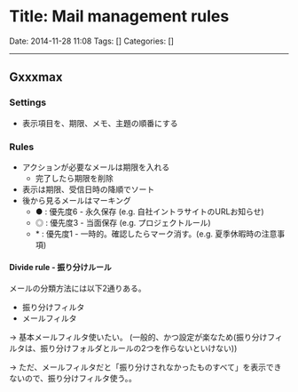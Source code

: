 # Title: Mail management rules

Date: 2014-11-28 11:08
Tags: []
Categories: []

<!-- toc -->

---

## Gxxxmax

### Settings

- 表示項目を、期限、メモ、主題の順番にする

### Rules

- アクションが必要なメールは期限を入れる
    - 完了したら期限を削除
- 表示は期限、受信日時の降順でソート
- 後から見るメールはマーキング
    - ● : 優先度6 - 永久保存 (e.g. 自社イントラサイトのURLお知らせ)
    - ◎ : 優先度3 - 当面保存 (e.g. プロジェクトルール)
    - \*  : 優先度1 - 一時的。確認したらマーク消す。(e.g. 夏季休暇時の注意事項)

#### Divide rule - 振り分けルール

メールの分類方法には以下2通りある。

- 振り分けフィルタ
- メールフィルタ

-> 基本メールフィルタ使いたい。 (一般的、かつ設定が楽なため(振り分けフィルタは、振り分けフォルダとルールの2つを作らないといけない))

-> ただ、メールフィルタだと「振り分けされなかったものすべて」を表示できないので、振り分けフィルタ使う。。

